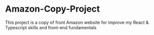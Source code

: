 # Amazon-Copy-Project
This project is a copy of front Amazon website for improve my React &amp; Typescript skills and front-end fundamentals
